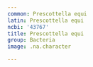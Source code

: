 ```yaml
---
common: Prescottella equi
latin: Prescottella equi
ncbi: '43767'
title: Prescottella equi
group: Bacteria
image: .na.character

---
```


